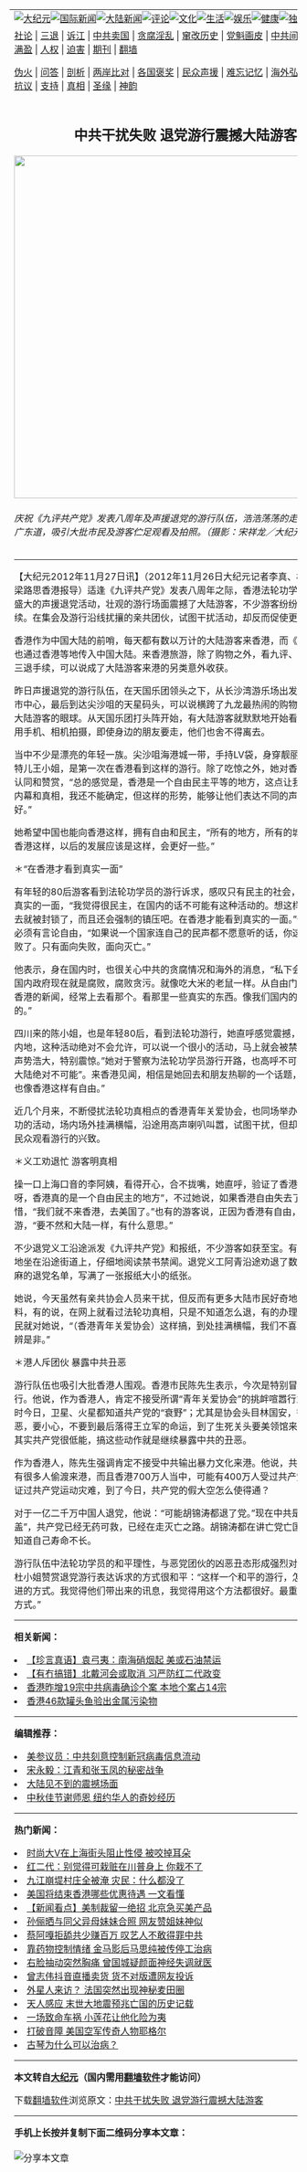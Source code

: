 <a name="1" id="1" target="_blank"></a><span id="1"></span>
<table align=center border="0"><tr><td colspan="2" VALIGN=TOP><a href="https://github.com/fckaxq3048/djy/blob/master/gb/nsc413.md#1"><img src="https://raw.githubusercontent.com/fckaxq3048/www/master/t/djy/1.jpg" title="大纪元"></a><a href="https://github.com/fckaxq3048/djy/blob/master/gb/n24hr.md#1"><img src="https://raw.githubusercontent.com/fckaxq3048/www/master/t/djy/3.jpg" title="国际新闻"></a><a href="https://github.com/fckaxq3048/djy/blob/master/gb/nsc413.md#1"><img src="https://raw.githubusercontent.com/fckaxq3048/www/master/t/djy/4.jpg" title="大陆新闻"></a><a href="https://github.com/fckaxq3048/djy/blob/master/gb/news392.md#1"><img src="https://raw.githubusercontent.com/fckaxq3048/www/master/t/djy/5.jpg" title="评论"></a><a href="https://github.com/fckaxq3048/djy/blob/master/gb/news2007.md#1"><img src="https://raw.githubusercontent.com/fckaxq3048/www/master/t/djy/6.jpg" title="文化"></a><a href="https://github.com/fckaxq3048/djy/blob/master/gb/news2008.md#1"><img src="https://raw.githubusercontent.com/fckaxq3048/www/master/t/djy/7.jpg" title="生活"></a><a href="https://github.com/fckaxq3048/djy/blob/master/gb/ncyule.md#1"><img src="https://raw.githubusercontent.com/fckaxq3048/www/master/t/djy/8.jpg" title="娱乐"></a><a href="https://github.com/fckaxq3048/djy/blob/master/gb/nsc1002.md#1"><img src="https://raw.githubusercontent.com/fckaxq3048/www/master/t/djy/9.jpg" title="健康"><a href="https://github.com/fckaxq3048/djy/blob/master/gb/nf6092.md#1"><img src="https://raw.githubusercontent.com/fckaxq3048/www/master/t/djy/10a.jpg" title="独家"></a><a href="https://github.com/fckaxq3048/djy/blob/master/gb/nf4514.md#1"><img src="https://raw.githubusercontent.com/fckaxq3048/www/master/t/djy/12a.jpg" title="头条"></a></td></tr>
<tr><td colspan="2" VALIGN=TOP><a target="_blank" href="https://github.com/fckaxq3048/djy/blob/master/gb/9p.md#1">社论</a> | <a target="_blank" href="https://github.com/fckaxq3048/djy/blob/master/gb/nf5657.md#1">三退</a> | <a target="_blank" href="https://github.com/fckaxq3048/djy/blob/master/gb/nf6124.md#1">诉江</a> | <a target="_blank" href="https://github.com/fckaxq3048/djy/blob/master/gb/nf1176117.md#1">中共卖国</a> | <a target="_blank" href="https://github.com/fckaxq3048/djy/blob/master/gb/nf5773.md#1">贪腐淫乱</a> | <a target="_blank" href="https://github.com/fckaxq3048/djy/blob/master/gb/nf1176115.md#1">窜改历史</a> | <a target="_blank" href="https://github.com/fckaxq3048/djy/blob/master/gb/nf1176107.md#1">党魁画皮</a> | <a target="_blank" href="https://github.com/fckaxq3048/djy/blob/master/gb/nf1320400.md#1">中共间谍</a> | <a target="_blank" href="https://github.com/fckaxq3048/djy/blob/master/gb/nf1176114.md#1">破坏传统</a> | <a target="_blank" href="https://github.com/fckaxq3048/ntdtv/blob/master/gb/prog447_1.md#1">恶贯满盈</a> | <a target="_blank" href="https://github.com/fckaxq3048/djy/blob/master/gb/ncid278.md#1">人权</a> | <a target="_blank" href="https://github.com/fckaxq3048/djy/blob/master/gb/nf1176111.md#1">迫害</a> | <a target="_blank" href="https://gitlab.com/szzdlab/mh-qikan/blob/master/README.md#1">期刊</a> | <a target="_blank" href="https://github.com/fckaxq3048/www/blob/master/README.md?zsrh#8">翻墙</a></p><p><a target="_blank" href="https://github.com/fckaxq3048/djy/blob/master/gb/nf5562.md#1">伪火</a> | <a target="_blank" href="https://github.com/fckaxq3048/djy/blob/master/gb/nf4378.md#1">问答</a> | <a target="_blank" href="https://github.com/fckaxq3048/djy/blob/master/gb/nf5792.md#1">剖析</a> | <a target="_blank" href="https://github.com/fckaxq3048/djy/blob/master/gb/nf5735.md#1">两岸比对</a> | <a target="_blank" href="https://github.com/fckaxq3048/djy/blob/master/gb/nf6119.md#1">各国褒奖</a> | <a target="_blank" href="https://github.com/fckaxq3048/djy/blob/master/gb/nf6120.md#1">民众声援</a> | <a target="_blank" href="https://github.com/fckaxq3048/djy/blob/master/gb/nf1188594.md#1">难忘记忆</a> | <a target="_blank" href="https://github.com/fckaxq3048/djy/blob/master/gb/nf3180.md#1">海外弘传</a> | <a target="_blank" href="https://github.com/fckaxq3048/djy/blob/master/gb/nf5410.md#1">万人上访</a> | <a target="_blank" href="https://github.com/fckaxq3048/ntdtv/blob/master/gb/prog1530_1.md#1">和平抗议</a> | <a target="_blank" href="https://github.com/fckaxq3048/djy/blob/master/gb/nf4386.md#1">支持</a> | <a target="_blank" href="https://github.com/fckaxq3048/djy/blob/master/gb/nf4389.md#1">真相</a> | <a target="_blank" href="https://github.com/fckaxq3048/djy/blob/master/gb/nf5790.md#1">圣缘</a> | <a target="_blank" href="https://github.com/fckaxq3048/djy/blob/master/gb/nf4786.md#1">神韵</a></td></tr>
<tr><td VALIGN=TOP width="626"><h2 align=center>中共干扰失败 退党游行震撼大陆游客</h2>
<img width="600" src="https://i.epochtimes.com/assets/uploads/2012/11/1211262315541820-399x599.jpg" />
<h6>庆祝《九评共产党》发表八周年及声援退党的游行队伍，浩浩荡荡的走过九龙尖沙咀广东道，吸引大批市民及游客伫足观看及拍照。（摄影：宋祥龙／大纪元）
</h6>
<hr>
	<p>【大纪元2012年11月27日讯】（2012年11月26日大纪元记者李真、杨芳、林怡、梁路思香港报导）适逢《九评共产党》发表八周年之际，香港法轮功学员星期天举办盛大的声援退党活动，壮观的游行场面震撼了大陆游客，不少游客纷纷办理了三退手续。在集会及游行沿线扰攘的亲共团伙，试图干扰活动，却反而促使更多人退党。</p>
<p>香港作为中国大陆的前哨，每天都有数以万计的大陆游客来香港，而《九评共产党》也通过香港等地传入中国大陆。来香港旅游，除了购物之外，看九评、读禁书、办理三退手续，可以说成了大陆游客来港的另类意外收获。</p>
<p>昨日声援退党的游行队伍，在天国乐团领头之下，从长沙湾游乐场出发，途径九龙闹市中心，最后到达尖沙咀的天星码头，可以说横跨了九龙最热闹的购物区域，吸引了大陆游客的眼球。从天国乐团打头阵开始，有大陆游客就默默地开始看，甚至忍不住用手机、相机拍摄，即使身边的朋友要走，他们也舍不得离去。</p>
<p>当中不少是漂亮的年轻一族。尖沙咀海港城一带，手持LV袋，身穿靓丽服饰的高挑模特儿王小姐，是第一次在香港看到这样的游行。除了吃惊之外，她对香港的自由非常认同和赞赏，“总的感觉是，香港是一个自由民主平等的地方，这点让我很吃惊。虽然内幕和真相，我还不能确定，但这样的形势，能够让他们表达不同的声音，这点非常好。”</p>
<p>她希望中国也能向香港这样，拥有自由和民主，“所有的地方，所有的城市，都应该像香港这样，以后的发展应该是这样，会更好一些。”</p>
<p>＊“在香港才看到真实一面”</p>
<p>有年轻的80后游客看到法轮功学员的游行诉求，感叹只有民主的社会，才能看到事情真实的一面，“我觉得很民主，在国内的话不可能有这种活动的。想这样的消息一发出去就被封锁了，而且还会强制的镇压吧。在香港才能看到真实的一面。”他强调，公民必须有言论自由，“如果说一个国家连自己的民声都不愿意听的话，你这个国家只有腐败了。只有面向失败，面向灭亡。”</p>
<p>他表示，身在国内时，也很关心中共的贪腐情况和海外的消息，“私下会聊一下这些。国内政府现在就是腐败，腐败贪污。就像吃大米的老鼠一样。从自由门软件可以看到香港的新闻，经常上去看那个。看那里一些真实的东西。像我们国内的电视是看不到的。”</p>
<p>四川来的陈小姐，也是年轻80后，看到法轮功游行，她直呼感觉震撼，“因为在中国内地，这种活动绝对不会允许，可以说一个很小的活动，马上就会被禁止，可以这样声势浩大，特别震惊。”她对于警察为法轮功学员游行开路，也高呼不可想像，“如果在大陆绝对不可能”。来香港见闻，相信是她回去和朋友热聊的一个话题，“我希望大陆也像香港这样有自由。”</p>
<p>近几个月来，不断侵扰法轮功真相点的香港青年关爱协会，也同场举办诬蔑攻击法轮功的活动，场内场外挂满横幅，沿途用高声喇叭叫嚣，试图干扰，但却没有影响大陆民众观看游行的兴致。</p>
<p>＊义工劝退忙 游客明真相</p>
<p>操一口上海口音的李阿姨，看得开心，合不拢嘴，她直呼，验证了香港的自由，“好呀，香港真的是一个自由民主的地方”，不过她说，如果香港自由失去了，就非常可惜，“我们就不来香港，去美国了。”也有的游客说，正因为香港有自由，所以才来旅游，“要不然和大陆一样，有什么意思。”</p>
<p>不少退党义工沿途派发《九评共产党》和报纸，不少游客如获至宝。有游客三三两两地坐在沿途街道上，仔细地阅读禁书禁闻。退党义工阿青沿途劝退了数百人，密密麻麻的退党名单，写满了一张报纸大小的纸张。</p>
<p>她说，今天虽然有亲共协会人员来干扰，但反而有更多大陆市民好奇地来拿报纸和资料，有的说，在网上就看过法轮功真相，只是不知道怎么退，有的办理三退手续的市民就对她说，“（香港青年关爱协会）这样搞，到处挂满横幅，我们不喜欢，我们会分辨是非。”</p>
<p>＊港人斥团伙 暴露中共丑恶</p>
<p>游行队伍也吸引大批香港人围观。香港市民陈先生表示，今次是特别冒雨出来撑游行。他说，作为香港人，肯定不接受所谓“青年关爱协会”的挑衅喧嚣行为。他说，今时今日，卫星、火星都知道共产党的“衰野”；尤其是协会头目林国安，替共产党来作恶，要小心，不要到最后落得王立军的命运，到了生死关头要美领馆来保护。他说，其实共产党很低能，搞这些动作就是继续暴露中共的丑恶。</p>
<p>作为香港人，陈先生强调肯定不接受中共输出暴力文化来港。他说，共产党窃国后，有很多人偷渡来港，而且香港700万人当中，可能有400万人受过共产党的迫害和见证过共产党运动灾难，到了今日，共产党的假大空怎么使得通？</p>
<p>对于一亿二千万中国人退党，他说：“可能胡锦涛都退了党。”现在中共是“死鸡撑饭盖”，共产党已经无药可救，已经在走灭亡之路。胡锦涛都在讲亡党亡国，相信中共都知道自己寿命不长。</p>
<p>游行队伍中法轮功学员的和平理性，与恶党团伙的凶恶丑态形成强烈对比。香港市民杜小姐赞赏<ahref="https://github.com/fckaxq3048/djy/blob/master/gb/tag/%E9%80%80%E5%85%9A%E6%B8%B8%E8%A1%8C.md#1">退党游行</a>表达诉求的方式很和平：“这样一个和平的游行，怎么都好过很激进的方式。我觉得他们带出来的讯息，我觉得用这个方法都很好。最重要是要和平的方式。”</p>
	
<hr>


<strong>相关新闻：</strong>
<li><a href="https://github.com/fckaxq3048/djy/blob/master/gb/20/7/16/n12260718.md#1">【珍言真语】袁弓夷：南海硝烟起 美或石油禁运</a></li>
<li><a href="https://github.com/fckaxq3048/djy/blob/master/gb/20/7/16/n12261281.md#1">【有冇搞错】北戴河会或取消 习严防红二代政变</a></li>
<li><a href="https://github.com/fckaxq3048/djy/blob/master/gb/20/7/16/n12259226.md#1">香港昨增19宗中共病毒确诊个案 本地个案占14宗</a></li>
<li><a href="https://github.com/fckaxq3048/djy/blob/master/gb/20/7/16/n12259205.md#1">香港46款罐头鱼验出金属污染物</a></li>
<hr>


<strong>编辑推荐：</strong>
<li><a href="https://github.com/onzhi266/djy/blob/master/gb/20/2/22/n11887949.md#1">美参议员：中共刻意控制新冠病毒信息流动</a></li>
<li><a href="https://github.com/tsiac2612/djy/blob/master/gb/18/1/4/n10022923.md#1" target="_blank">宋永毅：江青和张玉凤的秘密战争</a></li><li><a href="https://github.com/fckaxq3048/djy/blob/master/gb/13/11/27/n4020290.md?dfh#1" target="_blank">大陆见不到的震撼场面</a></li><li><a href="https://github.com/tsiac2612/djy/blob/master/gb/19/9/13/n11519967.md#1" target="_blank">中秋佳节谢师恩 纽约华人的奇妙经历</a></li>
<hr>

<strong>热门新闻：</strong>
<li><a href="https://github.com/fckaxq3048/djy/blob/master/gb/20/7/14/n12255875.md#1">时尚大V在上海街头阻止性侵 被咬掉耳朵</a></li>
<li><a href="https://github.com/fckaxq3048/djy/blob/master/gb/20/7/2/n12228522.md#1">红二代：别觉得可栽赃在川普身上 你栽不了</a></li>
<li><a href="https://github.com/fckaxq3048/djy/blob/master/gb/20/7/15/n12256936.md#1">九江崩堤村庄全被淹 灾民：什么都没了</a></li>
<li><a href="https://github.com/fckaxq3048/djy/blob/master/gb/20/7/15/n12257412.md#1">美国将结束香港哪些优惠待遇 一文看懂</a></li>
<li><a href="https://github.com/fckaxq3048/djy/blob/master/gb/20/7/15/n12258785.md#1">【新闻看点】美制裁留一绝招 北京急买美产品</a></li>
<li><a href="https://github.com/fckaxq3048/djy/blob/master/gb/20/7/14/n12255956.md#1">孙俪晒与同父异母妹妹合照 网友赞姐妹神似</a></li>
<li><a href="https://github.com/fckaxq3048/djy/blob/master/gb/20/7/15/n12256897.md#1">蔡阿嘎拒舔共少赚百万  叹艺人不敢得罪中共</a></li>
<li><a href="https://github.com/fckaxq3048/djy/blob/master/gb/20/7/13/n12253613.md#1">靠药物控制情绪 金马影后马思纯被传停工治病</a></li>
<li><a href="https://github.com/fckaxq3048/djy/blob/master/gb/20/7/16/n12259931.md#1">右脸抽动突然胸痛 曾国城疑颜面神经失调就医</a></li>
<li><a href="https://github.com/fckaxq3048/djy/blob/master/gb/20/7/13/n12253192.md#1">曾志伟抖音直播卖货 货不对版遭网友投诉</a></li>
<li><a href="https://github.com/fckaxq3048/djy/blob/master/gb/20/7/15/n12257067.md#1">外星人来访？ 法国突然出现神秘麦田圈</a></li>
<li><a href="https://github.com/fckaxq3048/djy/blob/master/gb/20/7/13/n12251672.md#1">天人感应  末世大地震预兆亡国的历史记载</a></li>
<li><a href="https://github.com/fckaxq3048/djy/blob/master/gb/20/7/13/n12252971.md#1">一场致命车祸 小莲花让他化险为夷</a></li>
<li><a href="https://github.com/fckaxq3048/djy/blob/master/gb/20/7/14/n12255240.md#1">打破音障 美国空军传奇人物耶格尔</a></li>
<li><a href="https://github.com/fckaxq3048/djy/blob/master/gb/20/7/10/n12247141.md#1">古琴为什么可以治病？</a></li>
<hr>

<strong>本文转自<a href="https://www.epochtimes.com">大纪元</a>（国内需用<a href="https://github.com/fckaxq3048/www/blob/master/README.md#8">翻墙软件</a>才能访问）</strong><p>下载<a href="https://github.com/fckaxq3048/www/blob/master/README.md#8">翻墙软件</a>浏览原文：<a href="https://www.epochtimes.com/gb/12/11/27/n3739112.htm">中共干扰失败 退党游行震撼大陆游客</a></p><hr>

<strong>手机上长按并复制下面二维码分享本文章：</strong><br><br><img src="http://d1p1.ip.zn2.us/v.php?action=qrcode&url=https://github.com/fckaxq3048/djy/blob/master/gb/12/11/27/n3739112.md%231" title="分享本文章"></td><td VALIGN=TOP><a href="https://github.com/fckaxq3048/djy/blob/master/gb/16/1/21/n4622075.md?dfh#1" target="_blank"><img src="https://raw.githubusercontent.com/fckaxq3048/djy/master/gb/300/wei-f1.jpg" title="中共的伪火骗局"  alt="中共的伪火骗局"></a><br><a href="https://github.com/fckaxq3048/www/blob/master/README.md?dfh#9" target="_blank"><img src="https://raw.githubusercontent.com/fckaxq3048/djy/master/gb/300/yong-h.jpg" title="永恒的见证"  alt="永恒的见证"></a><br><a href="https://github.com/fckaxq3048/djy/blob/master/gb/13/9/29/n3974789.md?dfh#1" target="_blank"><img src="https://raw.githubusercontent.com/fckaxq3048/djy/master/gb/300/shang-lnz.jpg" title="善良女子被中共投男牢"  alt="善良女子被中共投男牢"></a><br><a href="https://github.com/fckaxq3048/djy/blob/master/gb/16/3/16/n4663449.md?dfh#1" target="_blank"><img src="https://raw.githubusercontent.com/fckaxq3048/djy/master/gb/300/huo-z3.jpg" title="警卫目击活摘器官"  alt="警卫目击活摘器官"></a><br><a href="https://github.com/fckaxq3048/djy/blob/master/gb/16/8/7/n8177641.md?dfh#1" target="_blank"><img src="https://raw.githubusercontent.com/fckaxq3048/djy/master/gb/300/huo-z4.jpg" title="证人描述活摘恐怖"  alt="证人描述活摘恐怖"></a><br><a href="https://github.com/fckaxq3048/djy/blob/master/gb/10/4/19/n2881569.md?dfh#1" target="_blank"><img src="https://raw.githubusercontent.com/fckaxq3048/djy/master/gb/300/huo-z1.jpg" title="揭开活摘器官黑幕"  alt="揭开活摘器官黑幕"></a><br><a href="https://github.com/fckaxq3048/djy/blob/master/gb/10/11/7/n3077476.md?dfh#1" target="_blank"><img src="https://raw.githubusercontent.com/fckaxq3048/djy/master/gb/300/ma-ks.jpg" title="马克思的成魔之路"  alt="马克思的成魔之路"></a><br><a href="https://github.com/fckaxq3048/djy/blob/master/gb/14/6/9/n4173977.md?dfh#1" target="_blank"><img src="https://raw.githubusercontent.com/fckaxq3048/djy/master/gb/300/chang-zs.jpg" title="藏字石 蕴天机"  alt="藏字石 蕴天机"></a><br><a href="https://github.com/fckaxq3048/djy/blob/master/gb/18/5/10/n10381511.md?dfh#1" target="_blank"><img src="https://raw.githubusercontent.com/fckaxq3048/djy/master/gb/300/st1.jpg" title="关注3亿人三退"  alt="关注3亿人三退"></a><br><a href="https://github.com/fckaxq3048/djy/blob/master/gb/18/3/21/n10237682.md?dfh#1" target="_blank"><img src="https://raw.githubusercontent.com/fckaxq3048/djy/master/gb/300/jie-t.jpg" title="解体中共复兴中华"  alt="解体中共复兴中华"></a><br><a href="https://github.com/fckaxq3048/djy/blob/master/gb/9/2/9/n2422991.md?dfh#1" target="_blank"><img src="https://raw.githubusercontent.com/fckaxq3048/djy/master/gb/300/gao-zs.jpg" title="中共迫害良心律师"  alt="中共迫害良心律师"></a><br><a href="https://github.com/fckaxq3048/djy/blob/master/gb/18/12/9/n10900044.md?dfh#1" target="_blank"><img src="https://raw.githubusercontent.com/fckaxq3048/djy/master/gb/300/sj1.jpg" title="303万人举报江泽民"  alt="303万人举报江泽民"></a><br><a href="https://github.com/fckaxq3048/djy/blob/master/gb/18/8/28/n10672014.md?dfh#1" target="_blank"><img src="https://raw.githubusercontent.com/fckaxq3048/djy/master/gb/300/sj2.jpg" title="这些官员为何起诉江泽民"  alt="这些官员为何起诉江泽民"></a><br><a href="https://github.com/fckaxq3048/djy/blob/master/gb/8/12/18/n2367165.md?dfh#1" target="_blank"><img src="https://raw.githubusercontent.com/fckaxq3048/djy/master/gb/300/liangan.jpg" title="海峡两岸的强烈对比"  alt="海峡两岸的强烈对比"></a><br><a href="https://github.com/fckaxq3048/djy/blob/master/gb/15/12/10/n4593139.md?dfh#1" target="_blank"><img src="https://raw.githubusercontent.com/fckaxq3048/djy/master/gb/300/jia-ndzl.jpg" title="加拿大总理的贺信"  alt="加拿大总理的贺信"></a><br><a href="https://github.com/fckaxq3048/djy/blob/master/gb/11/6/17/n3289382.md?dfh#1" target="_blank"><img src="https://raw.githubusercontent.com/fckaxq3048/djy/master/gb/300/xiao-wd.jpg" title="探寻真相兼听则明"  alt="探寻真相兼听则明"></a><br><a href="https://github.com/fckaxq3048/djy/blob/master/gb/18/10/27/n10812623.md?dfh#1" target="_blank"><img src="https://raw.githubusercontent.com/fckaxq3048/djy/master/gb/300/yindu.jpg" title="印度媒体报道东方"  alt="印度媒体报道东方"></a><br><a href="https://github.com/fckaxq3048/djy/blob/master/gb/18/6/9/n10469652.md?dfh#1" target="_blank"><img src="https://raw.githubusercontent.com/fckaxq3048/djy/master/gb/300/xie-j.jpg" title="不一样的海外校园"  alt="不一样的海外校园"></a><br><a href="https://github.com/fckaxq3048/djy/blob/master/gb/7/4/5/n1669415.md?dfh#1" target="_blank"><img src="https://raw.githubusercontent.com/fckaxq3048/djy/master/gb/300/li-up.jpg" title="从大师到徒弟的传奇"  alt="从大师到徒弟的传奇"></a><br><a href="https://github.com/fckaxq3048/djy/blob/master/gb/17/5/26/n9191512.md?dfh#1" target="_blank"><img src="https://raw.githubusercontent.com/fckaxq3048/djy/master/gb/300/zfl2.jpg" title="亿万人与东方一本奇书"  alt="亿万人与东方一本奇书"></a><br><a href="https://github.com/fckaxq3048/djy/blob/master/gb/13/11/27/n4020290.md?dfh#1" target="_blank"><img src="https://raw.githubusercontent.com/fckaxq3048/djy/master/gb/300/zhen-h.jpg" title="大陆见不到的震撼场面"  alt="大陆见不到的震撼场面"></a><br><a href="https://github.com/fckaxq3048/djy/blob/master/gb/15/7/17/n4482910.md?dfh#1" target="_blank"><img src="https://raw.githubusercontent.com/fckaxq3048/djy/master/gb/300/dalu-sk.jpg" title="人心向善 大陆当初盛况"  alt="人心向善 大陆当初盛况"></a><br><a href="https://github.com/fckaxq3048/djy/blob/master/gb/19/1/5/n10955468.md?dfh#1" target="_blank"><img src="https://raw.githubusercontent.com/fckaxq3048/djy/master/gb/300/zfl1.jpg" title="追寻真理 这书讲什么"  alt="追寻真理 这书讲什么"></a><br><a href="https://github.com/fckaxq3048/www/blob/master/README.md?dfh#1" target="_blank"><img src="https://raw.githubusercontent.com/fckaxq3048/djy/master/gb/300/fq1.jpg" title="下载免费翻墙软件"  alt="下载免费翻墙软件"></a><br></td></tr></table>
